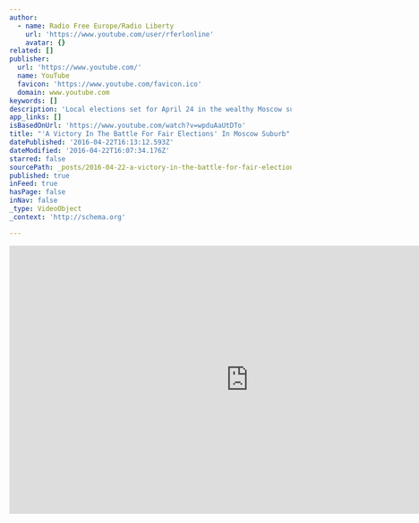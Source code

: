 ```yaml
---
author:
  - name: Radio Free Europe/Radio Liberty
    url: 'https://www.youtube.com/user/rferlonline'
    avatar: {}
related: []
publisher:
  url: 'https://www.youtube.com/'
  name: YouTube
  favicon: 'https://www.youtube.com/favicon.ico'
  domain: www.youtube.com
keywords: []
description: 'Local elections set for April 24 in the wealthy Moscow suburb of Barvikha have been canceled amid reports of widespread voter fraud. The decision came shortly after the new head of the Russian Election Commission took office. Originally published at - http://www.rferl.org/media/video/russia-moscow-barvikha-elections/27691199.html'
app_links: []
isBasedOnUrl: 'https://www.youtube.com/watch?v=wpduAaUtDTo'
title: "'A Victory In The Battle For Fair Elections' In Moscow Suburb"
datePublished: '2016-04-22T16:13:12.593Z'
dateModified: '2016-04-22T16:07:34.176Z'
starred: false
sourcePath: _posts/2016-04-22-a-victory-in-the-battle-for-fair-elections-in-moscow-subur.md
published: true
inFeed: true
hasPage: false
inNav: false
_type: VideoObject
_context: 'http://schema.org'

---
```

<iframe src="https://cdn.embedly.com/widgets/media.html?src=https%3A%2F%2Fwww.youtube.com%2Fembed%2FwpduAaUtDTo%3Ffeature%3Doembed&amp;url=https%3A%2F%2Fwww.youtube.com%2Fwatch%3Fv%3DwpduAaUtDTo&amp;image=https%3A%2F%2Fi.ytimg.com%2Fvi%2FwpduAaUtDTo%2Fhqdefault.jpg&amp;key=b7d04c9b404c499eba89ee7072e1c4f7&amp;type=text%2Fhtml&amp;schema=youtube" width="854" height="480" scrolling="no" frameborder="0" allowfullscreen="" style=""></iframe>